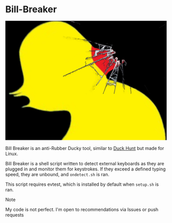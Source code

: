 # Bill-Breaker

![alt text](https://github.com/the8bitbyte/Bill-Breaker/blob/main/Resources/IMG_8531.png?raw=true)

Bill Breaker is an anti-Rubber Ducky tool, similar to [Duck Hunt](https://github.com/pmsosa/duckhunt) but made for Linux.

Bill Breaker is a shell script written to detect external keyboards as they are plugged in and monitor them for keystrokes. If they exceed a defined typing speed, they are unbound, and ```ondetect.sh``` is ran.

This script requires evtest, which is installed by default when ```setup.sh``` is ran.

> [!NOTE]  
> My code is not perfect. I'm open to recommendations via Issues or push requests
